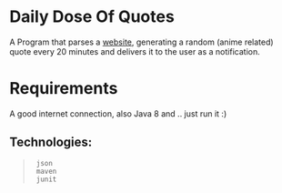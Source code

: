 # Daily Dose Of Quotes

A Program that parses a [website](https://www.less-real.com/quotes), generating a random (anime related) quote every 20 minutes and delivers it to the user as a notification.


# Requirements
A good internet connection, also Java 8 and .. just run it :) 


 ## Technologies:
>      json 
>      maven 
>      junit
